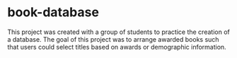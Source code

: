 # book-database
This project was created with a group of students to practice the creation of a database. The goal of this project was to arrange awarded books such that users could select titles based on awards or demographic information.
